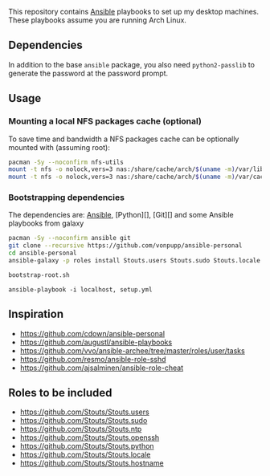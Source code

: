 This repository contains [Ansible][] playbooks to set up my desktop machines.
These playbooks assume you are running Arch Linux.

[Ansible]: http://ansible.com

## Dependencies

In addition to the base `ansible` package, you also need `python2-passlib` to
generate the password at the password prompt.

## Usage

### Mounting a local NFS packages cache (optional)

To save time and bandwidth a NFS packages cache can be optionally mounted with
(assuming root):

```bash
pacman -Sy --noconfirm nfs-utils
mount -t nfs -o nolock,vers=3 nas:/share/cache/arch/$(uname -m)/var/lib/pacman/sync /var/lib/pacman/sync
mount -t nfs -o nolock,vers=3 nas:/share/cache/arch/$(uname -m)/var/cache/pacman/pkg /var/cache/pacman/pkg
```

### Bootstrapping dependencies

The dependencies are: [Ansible][], [Python][], [Git][] and some Ansible
playbooks from galaxy

```bash
pacman -Sy --noconfirm ansible git
git clone --recursive https://github.com/vonpupp/ansible-personal
cd ansible-personal
ansible-galaxy -p roles install Stouts.users Stouts.sudo Stouts.locale Stouts.hostname

bootstrap-root.sh

```

    ansible-playbook -i localhost, setup.yml

## Inspiration

* https://github.com/cdown/ansible-personal
* https://github.com/augustl/ansible-playbooks
* https://github.com/vvo/ansible-archee/tree/master/roles/user/tasks
* https://github.com/resmo/ansible-role-sshd
* https://github.com/ajsalminen/ansible-role-cheat


## Roles to be included
* https://github.com/Stouts/Stouts.users
* https://github.com/Stouts/Stouts.sudo
* https://github.com/Stouts/Stouts.ntp
* https://github.com/Stouts/Stouts.openssh
* https://github.com/Stouts/Stouts.python
* https://github.com/Stouts/Stouts.locale
* https://github.com/Stouts/Stouts.hostname

